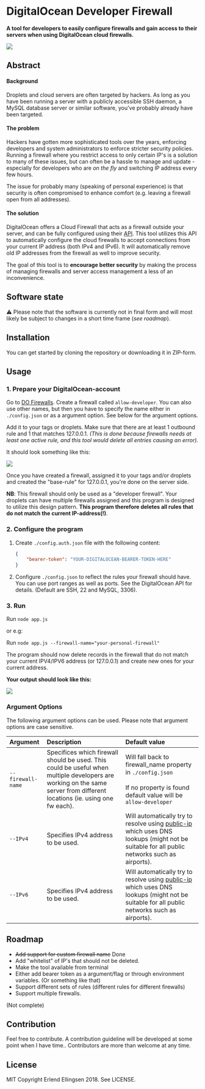 # DigitalOcean Developer Firewall


**A tool for developers to easily configure firewalls and gain access to their servers when using DigitalOcean cloud firewalls.**

<img src="https://i.imgur.com/XggRPgd.png">

## Abstract

#### Background

Droplets and cloud servers are often targeted by hackers. As long as you have been running a server with a publicly accessible SSH daemon, a MySQL database server or similar software, you've probably already have been targeted.

#### The problem

Hackers have gotten more sophisticated tools over the years, enforcing developers and system administrators to enforce stricter security policies. Running a firewall where you restrict access to only certain IP's is a solution to many of these issues, but can often be a hassle to manage and update - especially for developers who are *on the fly* and switching IP address every few hours. 

The issue for probably many (speaking of personal experience) is that security is often compromised to enhance comfort (e.g. leaving a firewall open from all addresses).

#### The solution

DigitalOcean offers a Cloud Firewall that acts as a firewall outside your server, and can be fully configured using their [API](https://developers.digitalocean.com/documentation/v2/). This tool utilizes this API to automatically configure the cloud firewalls to accept connections from your current IP address (both IPv4 and IPv6). It will automatically remove old IP addresses from the firewall as well to improve security. 

The goal of this tool is to **encourage better security** by making the process of managing firewalls and server access management a less of an inconvenience.

## Software state

⚠️ Please note that the software is currently not in final form and will most likely be subject to changes in a short time frame (*see roadmap*).

## Installation

You can get started by cloning the repository or downloading it in ZIP-form.


## Usage

### 1. Prepare your DigitalOcean-account

Go to [DO Firewalls](https://cloud.digitalocean.com/networking/firewalls). Create a firewall called `allow-developer`. You can also use other names, but then you have to specify the name either in `./config.json` or as a argument option. See below for the argument options. 

 Add it to your tags or droplets. Make sure that there are at least 1 outbound rule and 1 that matches 127.0.0.1. *(This is done because firewalls needs at least one active rule, and this tool would delete all entries causing an error).*

It should look something like this:

<img src="https://i.imgur.com/EGYSjeT.png" style="max-height: 200px;"> 

Once you have created a firewall, assigned it to your tags and/or droplets and created the "base-rule" for 127.0.0.1, you're done on the server side.

**NB**: This firewall should only be used as a "developer firewall". Your droplets can have multiple firewalls assigned and this program is designed to utilize this design pattern. **This program therefore deletes all rules that do not match the current IP-address(!)**. 

### 2. Configure the program

1. Create `./config.auth.json` file with the following content:

	``` JSON
	{
	    "bearer-token": "YOUR-DIGITALOCEAN-BEARER-TOKEN-HERE"
	}
	```

2. Configure `./config.json` to reflect the rules your firewall should have. You can use port ranges as well as ports. See the DigitalOcean API for details. (Default are SSH, 22 and MySQL, 3306). 

### 3. Run 

Run `node app.js`

or e.g:

Run `node app.js --firewall-name="your-personal-firewall"`

The program should now delete records in the firewall that do not match your current IPV4/IPV6 address (or 127.0.0.1) and create new ones for your current address.

**Your output should look like this:**

<img src="https://i.imgur.com/jE8sBGm.png" style="max-height: 200px;">

### Argument Options
The following argument options can be used. Please note that argument options are case sensitive.

|Argument|Description|Default value|
|:--------|:-----------|:-------------|
|`--firewall-name`|Specifices which firewall should be used. This could be useful when multiple developers are working on the same server from different locations (ie. using one fw each).|Will fall back to firewall_name property in `./config.json`<br><br>If no property is found default value will be `allow-developer`|
|`--IPv4`|Specifies IPv4 address to be used.|Will automatically try to resolve using [public-ip](https://www.npmjs.com/package/public-ip) which uses DNS lookups (might not be suitable for all public networks such as airports).|
|`--IPv6`|Specifies IPv4 address to be used.|Will automatically try to resolve using [public-ip](https://www.npmjs.com/package/public-ip) which uses DNS lookups (might not be suitable for all public networks such as airports).|

## Roadmap 

* <strike>Add support for custom firewall name</strike> Done
* Add "whitelist" of IP's that should not be deleted.
* Make the tool available from terminal
* Either add bearer token as a argument/flag or through environment variables. (Or something like that)
* Support different sets of rules (different rules for different firewalls)
* Support multiple firewalls.

(Not complete)

## Contribution

Feel free to contribute. A contribution guideline will be developed at some point when I have time.. Contributors are more than welcome at any time. 

## License
MIT Copyright Erlend Ellingsen 2018. See LICENSE.
